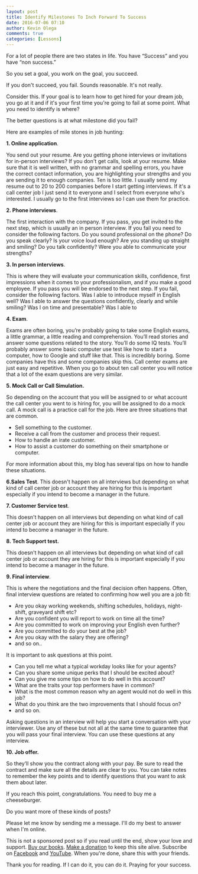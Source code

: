 ```yaml
---
layout: post
title: Identify Milestones To Inch Forward To Success
date: 2016-07-06 07:10
author: Kevin Olega
comments: true
categories: [Lessons]
---
```

For a lot of people there are two states in life. You have “Success” and you have “non success.” 

So you set a goal, you work on the goal, you succeed. 

If you don't succeed, you fail. Sounds reasonable. It's not really. 

Consider this. If your goal is to learn how to get hired for your dream job, you go at it and if it's your first time you're going to fail at some point. What you need to identify is where? 

The better questions is at what milestone did you fail? 

Here are examples of mile stones in job hunting:

**1. Online application**. 

You send out your resume. Are you getting phone interviews or invitations for in-person interviews? If you don't get calls, look at your resume. Make sure that it is well written, with no grammar and spelling errors, you have the correct contact information, you are highlighting your strengths and you are sending it to enough companies. Ten is too little. I usually send my resume out to 20 to 200 companies before I start getting interviews. If it's a call center job I just send it to everyone and I select from everyone who's interested. I usually go to the first interviews so I can use them for practice.

**2. Phone interviews**. 

The first interaction with the company. If you pass, you get invited to the next step, which is usually an in person interview. If you fail you need to consider the following factors. Do you sound professional on the phone? Do you speak clearly? Is your voice loud enough? Are you standing up straight and smiling? Do you talk confidently? Were you able to communicate your strengths?

**3. In person interviews**. 

This is where they will evaluate your communication skills, confidence, first impressions when it comes to your professionalism, and if you make a good employee. If you pass you will be endorsed to the next step. If you fail, consider the following factors. Was I able to introduce myself in English well? Was I able to answer the questions confidently, clearly and while smiling? Was I on time and presentable? Was I able to

**4. Exam**.

Exams are often boring, you’re probably going to take some English exams, a little grammar, a little reading and comprehension. You’ll read stories and answer some questions related to the story. You’ll do some IQ tests. You’ll probably answer some basic computer use test like how to start a computer, how to Google and stuff like that. This is incredibly boring. Some companies have this and some companies skip this. Call center exams are just easy and repetitive. When you go to about ten call center you will notice that a lot of the exam questions are very similar.

**5.  Mock Call or Call Simulation.**

So depending on the account that you will be assigned to or what account the call center you went to is hiring for, you will be assigned to do a mock call. A mock call is a practice call for the job. Here are three situations that are common.
- Sell something to the customer.
- Receive a call from the customer and process their request.
- How to handle an irate customer.
- How to assist a customer do something on their smartphone or computer.

For more information about this, my blog has several tips on how to handle these situations.

**6.Sales Test**. 
This doesn't happen on all interviews but depending on what kind of call center job or account they are hiring for this is important especially if you intend to become a manager in the future.

**7. Customer Service test**. 

This doesn't happen on all interviews but depending on what kind of call center job or account they are hiring for this is important especially if you intend to become a manager in the future.

**8. Tech Support test.**
  
This doesn't happen on all interviews but depending on what kind of call center job or account they are hiring for this is important especially if you intend to become a manager in the future.

**9. Final interview**. 

This is where the negotiations and the final decision often happens. Often, final interview questions are related to confirming how well you are a job fit:
- Are you okay working weekends, shifting schedules, holidays, night-shift, graveyard shift etc?
- Are you confident you will report to work on time all the time?
- Are you committed to work on improving your English even further?
- Are you committed to do your best at the job?
- Are you okay with the salary they are offering?
- and so on..

It is important to ask questions at this point.
- Can you tell me what a typical workday looks like for your agents?
- Can you share some unique perks that I should be excited about?
- Can you give me some tips on how to do well in this account?
- What are the traits your top performers have in common?
- What is the most common reason why an agent would not do well in this job?
- What do you think are the two improvements that I should focus on?
- and so on.

Asking questions in an interview will help you start a conversation with your interviewer. Use any of these but not all at the same time to guarantee that you will pass your final interview. You can use these questions at any interview.


**10.  Job offer.**

So they’ll show you the contract along with your pay. Be sure to read the contract and make sure all the details are clear to you.
You can take notes to remember the key points and to identify questions that you want to ask them about later. 

If you reach this point, congratulations. You need to buy me a cheeseburger. 

Do you want more of these kinds of posts? 

Please let me know by sending me a message. I'll do my best to answer when I'm online.

This is not a sponsored post so if you read until the end, show your love and support. [Buy our books](http://callcentertrainingtips.com/promos/). [Make a donation](http://callcentertrainingtips.com/support/) to keep this site alive. Subscribe on [Facebook](https://www.facebook.com/callcentertrainingtips/) and [YouTube](https://www.youtube.com/channel/UCSRyiovg_InMdQAe7Fn0LtA). When you're done, share this with your friends. 

Thank you for reading. If I can do it, you can do it. Praying for your success.
